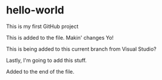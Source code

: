 # hello-world
This is my first GitHub project

This is added to the file. Makin' changes Yo!

This is being added to this current branch from Visual Studio?

Lastly, I'm going to add this stuff.

Added to the end of the file.
